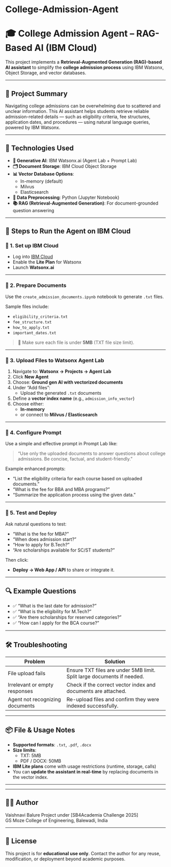 # College-Admission-Agent
# 🎓 College Admission Agent – RAG-Based AI (IBM Cloud)

This project implements a **Retrieval-Augmented Generation (RAG)-based AI assistant** to simplify the **college admission process** using IBM Watsonx, Object Storage, and vector databases.

---

## 📘 Project Summary

Navigating college admissions can be overwhelming due to scattered and unclear information. This AI assistant helps students retrieve reliable admission-related details — such as eligibility criteria, fee structures, application dates, and procedures — using natural language queries, powered by IBM Watsonx.

---

## 🚀 Technologies Used

- **🧠 Generative AI**: IBM Watsonx.ai (Agent Lab + Prompt Lab)
- **🗂 Document Storage**: IBM Cloud Object Storage
- **📊 Vector Database Options**:
  - In-memory (default)
  - Milvus
  - Elasticsearch
- **🐍 Data Preprocessing**: Python (Jupyter Notebook)
- **📚 RAG (Retrieval-Augmented Generation)**: For document-grounded question answering

---

## 🧾 Steps to Run the Agent on IBM Cloud

### 🔹 1. Set up IBM Cloud

- Log into [IBM Cloud](https://cloud.ibm.com)
- Enable the **Lite Plan** for Watsonx
- Launch **Watsonx.ai**

---

### 🔹 2. Prepare Documents

Use the `create_admission_documents.ipynb` notebook to generate `.txt` files.

Sample files include:
- `eligibility_criteria.txt`
- `fee_structure.txt`
- `how_to_apply.txt`
- `important_dates.txt`

> 📌 Make sure each file is under **5MB** (TXT file size limit).

---

### 🔹 3. Upload Files to Watsonx Agent Lab

1. Navigate to: **Watsonx → Projects → Agent Lab**
2. Click **New Agent**
3. Choose: **Ground gen AI with vectorized documents**
4. Under “Add files”:
   - Upload the generated `.txt` documents
5. Define a **vector index name** (e.g., `admission_info_vector`)
6. Choose either:
   - **In-memory**
   - or connect to **Milvus / Elasticsearch**

---

### 🔹 4. Configure Prompt

Use a simple and effective prompt in Prompt Lab like:

> “Use only the uploaded documents to answer questions about college admissions. Be concise, factual, and student-friendly.”

Example enhanced prompts:
- “List the eligibility criteria for each course based on uploaded documents.”
- “What is the fee for BBA and MBA programs?”
- “Summarize the application process using the given data.”

---

### 🔹 5. Test and Deploy

Ask natural questions to test:
- “What is the fee for MBA?”
- “When does admission start?”
- “How to apply for B.Tech?”
- “Are scholarships available for SC/ST students?”

Then click:
- **Deploy → Web App / API** to share or integrate it.

---

## 🔍 Example Questions

- ✅ “What is the last date for admission?”
- ✅ “What is the eligibility for M.Tech?”
- ✅ “Are there scholarships for reserved categories?”
- ✅ “How can I apply for the BCA course?”

---

## 🛠 Troubleshooting

| Problem                            | Solution                                                                 |
|------------------------------------|--------------------------------------------------------------------------|
| File upload fails                  | Ensure TXT files are under 5MB limit. Split large documents if needed.  |
| Irrelevant or empty responses      | Check if the correct vector index and documents are attached.            |
| Agent not recognizing documents    | Re-upload files and confirm they were indexed successfully.              |

---

## 📦 File & Usage Notes

- **Supported formats**: `.txt`, `.pdf`, `.docx`  
- **Size limits**:
  - TXT: 5MB
  - PDF / DOCX: 50MB
- **IBM Lite plans** come with usage restrictions (runtime, storage, calls)
- You can **update the assistant in real-time** by replacing documents in the vector index.

---


---

## 🙋‍♀️ Author
Vaishnavi Balure
Project under [SB4Academia Challenge 2025]  
GS Moze College of Engineering, Balewadi, India

---

## 📄 License

This project is for **educational use only**. Contact the author for any reuse, modification, or deployment beyond academic purposes.




